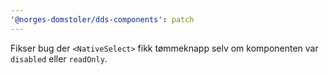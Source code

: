 ```yaml
---
'@norges-domstoler/dds-components': patch
---
```


Fikser bug der `<NativeSelect>` fikk tømmeknapp selv om komponenten var `disabled` eller `readOnly`.
